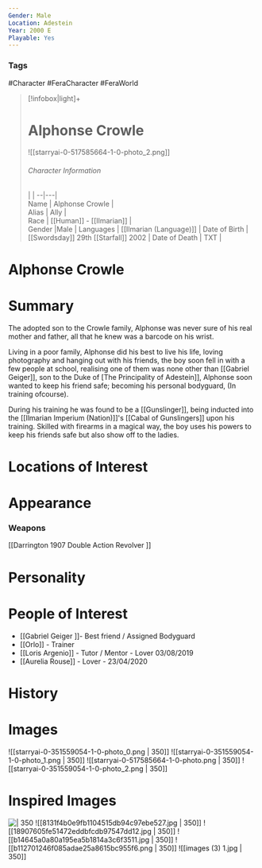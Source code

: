 ```yaml
---
Gender: Male
Location: Adestein
Year: 2000 E
Playable: Yes
---
```


### Tags
#Character #FeraCharacter #FeraWorld

> [!infobox|light]+  
> # Alphonse Crowle  
> ![[starryai-0-517585664-1-0-photo_2.png]]  
> ###### Character Information
>  |   |
> --|---|  
> Name | Alphonse Crowle |  
> Alias | Ally |  
> Race | [[Human]] - [[Ilmarian]] |  
> Gender |Male |
> Languages | [[Ilmarian (Language)]] |
> Date of Birth | [[Swordsday]] 29th [[Starfall]] 2002 |
> Date of Death | TXT |


# Alphonse Crowle

# Summary
The adopted son to the Crowle family, Alphonse was never sure of his real mother and father, all that he knew was a barcode on his wrist.

Living in a poor family, Alphonse did his best to live his life, loving photography and hanging out with his friends, the boy soon fell in with a few people at school, realising one of them was none other than [[Gabriel Geiger]], son to the Duke of [The Principality of Adestein]], Alphonse soon wanted to keep his friend safe; becoming his personal bodyguard, (In training ofcourse).

During his training he was found to be a [[Gunslinger]], being inducted into the [[Ilmarian Imperium (Nation)]]'s [[Cabal of Gunslingers]] upon his training. Skilled with firearms in a magical way, the boy uses his powers to keep his friends safe but also show off to the ladies.

# Locations of Interest


# Appearance

### Weapons
[[Darrington 1907 Double Action Revolver ]]

# Personality

# People of Interest
- [[Gabriel Geiger ]]- Best friend / Assigned Bodyguard 
- [[Orlo]] - Trainer 
- [[Loris Argenio]] - Tutor / Mentor - Lover 03/08/2019 
- [[Aurelia Rouse]] - Lover - 23/04/2020

# History


# Images
![[starryai-0-351559054-1-0-photo_0.png | 350]]
![[starryai-0-351559054-1-0-photo_1.png | 350]]
![[starryai-0-517585664-1-0-photo.png | 350]]
![[starryai-0-351559054-1-0-photo_2.png | 350]]
# Inspired Images
![ | 350](tumblr_o4wth69NSf1tu24ngo3_r1_540.gif)
![[8131f4b0e9fb1104515db94c97ebe527.jpg | 350]]
![[18907605fe51472eddbfcdb97547dd12.jpg | 350]]
![[b14645a0a80a195ea5b1814a3c6f3511.jpg | 350]]
![[b112701246f085adae25a8615bc955f6.png | 350]]
![[images (3) 1.jpg | 350]]